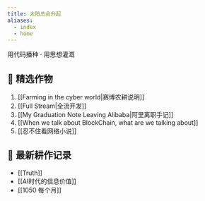 ```yaml
---
title: 太阳总会升起
aliases:
  - index
  - home
---
```


<div class="hero">

<p>用代码播种 · 用思想灌溉</p>

</div>

## 🌟 精选作物

1. [[Farming in the cyber world|赛博农耕说明]]
2. [[Full Stream|全流开发]]
3. [[My Graduation Note Leaving Alibaba|阿里离职手记]]
4. [[When we talk about BlockChain, what are we talking about]]
5. [[忍不住看网络小说]]

## 🚜 最新耕作记录

- [[Truth]]
- [[AI时代的信息价值]]
- [[1050 每个月]]

<script async src="https://d3kno6bpmj270m.cloudfront.net/widget/userdesk.js" data-userdesk="clsok8vng0001aihcgmmbxfos"></script>

<script type="text/javascript"> (function(c,l,a,r,i,t,y){ c[a]=c[a]||function(){(c[a].q=c[a].q||[]).push(arguments)}; t=l.createElement(r);t.async=1;t.src="https://www.clarity.ms/tag/"+i; y=l.getElementsByTagName(r)[0];y.parentNode.insertBefore(t,y); })(window, document, "clarity", "script", "l799n31rgg"); </script>

